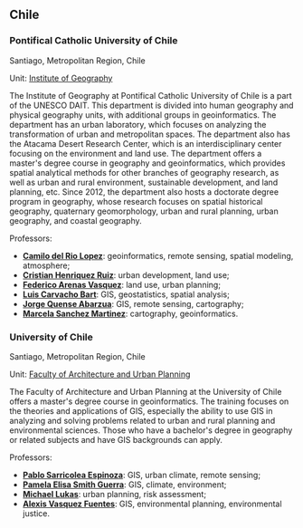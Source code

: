 ## Chile

### Pontifical Catholic University of Chile

Santiago, Metropolitan Region, Chile

Unit: [Institute of Geography](http://geografia.uc.cl/Nuestro-Instituto/historia-mision-vision.html)

The Institute of Geography at Pontifical Catholic University of Chile is a part of the UNESCO DAIT. This department is divided into human geography and physical geography units, with additional groups in geoinformatics. The department has an urban laboratory, which focuses on analyzing the transformation of urban and metropolitan spaces. The department also has the Atacama Desert Research Center, which is an interdisciplinary center focusing on the environment and land use. The department offers a master's degree course in geography and geoinformatics, which provides spatial analytical methods for other branches of geography research, as well as urban and rural environment, sustainable development, and land planning, etc. Since 2012, the department also hosts a doctorate degree program in geography, whose research focuses on spatial historical geography, quaternary geomorphology, urban and rural planning, urban geography, and coastal geography.

Professors:

- **[Camilo del Rio Lopez](http://geografia.uc.cl/Departamento-de-Geografia-Fisica/del-rio-lopez-camilo.html)**: geoinformatics, remote sensing, spatial modeling, atmosphere;
- **[Cristian Henriquez Ruiz](http://geografia.uc.cl/Departamento-de-Geografia-Fisica/henriquez-ruiz-cristian.html)**: urban development, land use;
- **[Federico Arenas Vasquez](http://geografia.uc.cl/Departamento-de-Geografia-Humana/federico-arenas-vasquez.html)**: land use, urban planning;
- **[Luis Carvacho Bart](http://geografia.uc.cl/Departamento-de-Geografia-Humana/carvacho-bart-luis.html)**: GIS, geostatistics, spatial analysis;
- **[Jorge Quense Abarzua](http://geografia.uc.cl/Departamento-de-Geografia-Humana/queense-abarzua-jorge.html)**: GIS, remote sensing, cartography;
- **[Marcela Sanchez Martinez](http://geografia.uc.cl/Departamento-de-Geografia-Fisica/sanchez-martinez-marcela.html)**: cartography, geoinformatics.

### University of Chile

Santiago, Metropolitan Region, Chile

Unit: [Faculty of Architecture and Urban Planning](http://www.fau.uchile.cl/)

The Faculty of Architecture and Urban Planning at the University of Chile offers a master's degree course in geoinformatics. The training focuses on the theories and applications of GIS, especially the ability to use GIS in analyzing and solving problems related to urban and rural planning and environmental sciences. Those who have a bachelor's degree in geography or related subjects and have GIS backgrounds can apply.

Professors:
- **[Pablo Sarricolea Espinoza](https://www.uchile.cl/portafolio-academico/impresion.jsf?username=psarrico)**: GIS, urban climate, remote sensing;
- **[Pamela Elisa Smith Guerra](https://www.uchile.cl/portafolio-academico/perfilAcademico.jsf?username=guerrasmith)**: GIS, climate, environment;
- **[Michael Lukas](https://www.uchile.cl/portafolio-academico/perfilAcademico.jsf?username=mlukas)**: urban planning, risk assessment;
- **[Alexis Vasquez Fuentes](https://www.uchile.cl/portafolio-academico/perfilAcademico.jsf?username=alexvasq)**: GIS, environmental planning, environmental justice.
